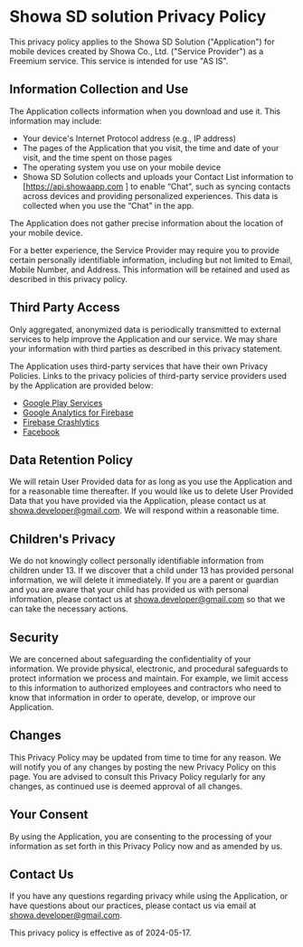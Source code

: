 # Showa SD solution Privacy Policy 

This privacy policy applies to the Showa SD Solution ("Application") for mobile devices created by Showa Co., Ltd. ("Service Provider") as a Freemium service. This service is intended for use "AS IS".

## Information Collection and Use

The Application collects information when you download and use it. This information may include:

- Your device's Internet Protocol address (e.g., IP address)
- The pages of the Application that you visit, the time and date of your visit, and the time spent on those pages
- The operating system you use on your mobile device
- Showa SD Solution collects and uploads your Contact List information to [https://api.showaapp.com ] to enable “Chat”, such as syncing contacts across devices and providing personalized experiences. This data is collected when you use the “Chat” in the app.

The Application does not gather precise information about the location of your mobile device.

For a better experience, the Service Provider may require you to provide certain personally identifiable information, including but not limited to Email, Mobile Number, and Address. This information will be retained and used as described in this privacy policy.

## Third Party Access

Only aggregated, anonymized data is periodically transmitted to external services to help improve the Application and our service. We may share your information with third parties as described in this privacy statement.

The Application uses third-party services that have their own Privacy Policies. Links to the privacy policies of third-party service providers used by the Application are provided below:

- [Google Play Services](https://policies.google.com/privacy)
- [Google Analytics for Firebase](https://firebase.google.com/policies/analytics)
- [Firebase Crashlytics](https://firebase.google.com/support/privacy)
- [Facebook](https://www.facebook.com/about/privacy)

## Data Retention Policy

We will retain User Provided data for as long as you use the Application and for a reasonable time thereafter. If you would like us to delete User Provided Data that you have provided via the Application, please contact us at [showa.developer@gmail.com](mailto:showa.developer@gmail.com). We will respond within a reasonable time.

## Children's Privacy

We do not knowingly collect personally identifiable information from children under 13. If we discover that a child under 13 has provided personal information, we will delete it immediately. If you are a parent or guardian and you are aware that your child has provided us with personal information, please contact us at [showa.developer@gmail.com](mailto:showa.developer@gmail.com) so that we can take the necessary actions.

## Security

We are concerned about safeguarding the confidentiality of your information. We provide physical, electronic, and procedural safeguards to protect information we process and maintain. For example, we limit access to this information to authorized employees and contractors who need to know that information in order to operate, develop, or improve our Application.

## Changes

This Privacy Policy may be updated from time to time for any reason. We will notify you of any changes by posting the new Privacy Policy on this page. You are advised to consult this Privacy Policy regularly for any changes, as continued use is deemed approval of all changes.

## Your Consent

By using the Application, you are consenting to the processing of your information as set forth in this Privacy Policy now and as amended by us.

## Contact Us

If you have any questions regarding privacy while using the Application, or have questions about our practices, please contact us via email at [showa.developer@gmail.com](mailto:showa.developer@gmail.com).

This privacy policy is effective as of 2024-05-17.

